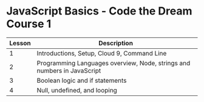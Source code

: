 # JavaScript Basics - Code the Dream Course 1
Lesson | Description
--- | ---
1 | Introductions, Setup, Cloud 9, Command Line
2 | Programming Languages overview, Node, strings and numbers in JavaScript
3 | Boolean logic and if statements
4 | Null, undefined, and looping
